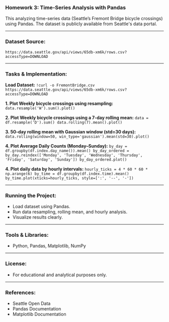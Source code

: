 ### Homework 3: Time-Series Analysis with Pandas

This analyzing time-series data (Seattle’s Fremont Bridge bicycle crossings) using Pandas. The dataset is publicly available from Seattle's data portal.

---

### Dataset Source:

`https://data.seattle.gov/api/views/65db-xm6k/rows.csv?accessType=DOWNLOAD`

---

### Tasks & Implementation:

**Load Dataset:**
`!curl -o FremontBridge.csv https://data.seattle.gov/api/views/65db-xm6k/rows.csv?accessType=DOWNLOAD`


**1. Plot Weekly bicycle crossings using resampling:**
`data.resample('W').sum().plot()`


**2. Plot Weekly bicycle crossings using a 7-day rolling mean:**
`data = df.resample('D').sum() data.rolling(7).mean().plot()`


**3. 50-day rolling mean with Gaussian window (std=30 days):**
`data.rolling(window=50, win_type='gaussian').mean(std=30).plot()`


**4. Plot Average Daily Counts (Monday–Sunday):**
`by_day = df.groupby(df.index.day_name()).mean() by_day_ordered = by_day.reindex(['Monday', 'Tuesday', 'Wednesday', 'Thursday', 'Friday', 'Saturday', 'Sunday']) by_day_ordered.plot()`


**4. Plot daily data by hourly intervals:**
`hourly_ticks = 4 * 60 * 60 * np.arange(6) by_time = df.groupby(df.index.time).mean() by_time.plot(xticks=hourly_ticks, style=[':', '--', '-'])`


---

### Running the Project:
- Load dataset using Pandas.
- Run data resampling, rolling mean, and hourly analysis.
- Visualize results clearly.

---

### Tools & Libraries:
- Python, Pandas, Matplotlib, NumPy

---

### License:
- For educational and analytical purposes only.

---

### References:
- Seattle Open Data  
- Pandas Documentation  
- Matplotlib Documentation  
